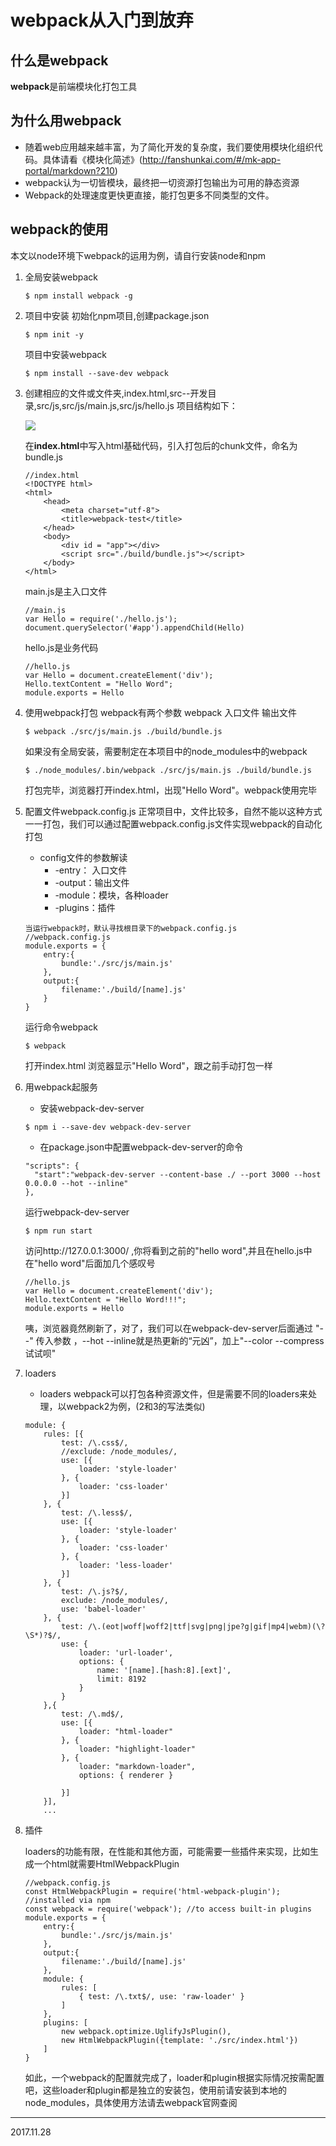 # webpack从入门到放弃
## 什么是webpack
**webpack**是前端模块化打包工具

## 为什么用webpack
- 随着web应用越来越丰富，为了简化开发的复杂度，我们要使用模块化组织代码。具体请看《模块化简述》(http://fanshunkai.com/#/mk-app-portal/markdown?210)
- webpack认为一切皆模块，最终把一切资源打包输出为可用的静态资源
- Webpack的处理速度更快更直接，能打包更多不同类型的文件。

## webpack的使用

本文以node环境下webpack的运用为例，请自行安装node和npm

1. 全局安装webpack
    ```
    $ npm install webpack -g
    ```
2. 项目中安装
    初始化npm项目,创建package.json

    ```
    $ npm init -y
    ```
    项目中安装webpack
    ```
    $ npm install --save-dev webpack
    ```
3. 创建相应的文件或文件夹,index.html,src--开发目录,src/js,src/js/main.js,src/js/hello.js
    项目结构如下：

    <img src="./img/webpack.jpg"/>

    在**index.html**中写入html基础代码，引入打包后的chunk文件，命名为bundle.js
    ```
    //index.html
    <!DOCTYPE html>
    <html>
        <head>
            <meta charset="utf-8">
            <title>webpack-test</title>
        </head>
        <body>
            <div id = "app"></div>
            <script src="./build/bundle.js"></script>
        </body>
    </html>

    ```

    main.js是主入口文件
    ```
    //main.js
    var Hello = require('./hello.js');
    document.querySelector('#app').appendChild(Hello)
    ```

    hello.js是业务代码
    ```
    //hello.js
    var Hello = document.createElement('div');
    Hello.textContent = "Hello Word";
    module.exports = Hello
    ```
4. 使用webpack打包
    webpack有两个参数 webpack 入口文件  输出文件

    ```
    $ webpack ./src/js/main.js ./build/bundle.js
    ```

    如果没有全局安装，需要制定在本项目中的node_modules中的webpack
    ```
    $ ./node_modules/.bin/webpack ./src/js/main.js ./build/bundle.js
    ```
    打包完毕，浏览器打开index.html，出现"Hello Word"。webpack使用完毕

5. 配置文件webpack.config.js
    正常项目中，文件比较多，自然不能以这种方式一一打包，我们可以通过配置webpack.config.js文件实现webpack的自动化打包
    * config文件的参数解读
        * -entry： 入口文件
        * -output：输出文件
        * -module：模块，各种loader
        * -plugins：插件

    ```
    当运行webpack时，默认寻找根目录下的webpack.config.js
    //webpack.config.js
    module.exports = {
        entry:{
            bundle:'./src/js/main.js'
        },
        output:{
            filename:'./build/[name].js'
        }
    }
    ```

    运行命令webpack
    ```
    $ webpack
    ```
    打开index.html 浏览器显示"Hello Word"，跟之前手动打包一样
6. 用webpack起服务
    * 安装webpack-dev-server
    ```
    $ npm i --save-dev webpack-dev-server
    ```
    * 在package.json中配置webpack-dev-server的命令
    ```
    "scripts": {
      "start":"webpack-dev-server --content-base ./ --port 3000 --host 0.0.0.0 --hot --inline"
    },
    ```
    运行webpack-dev-server
    ```
    $ npm run start
    ```
    访问http://127.0.0.1:3000/ ,你将看到之前的"hello word",并且在hello.js中在"hello word"后面加几个感叹号
    ```
    //hello.js
    var Hello = document.createElement('div');
    Hello.textContent = "Hello Word!!!";
    module.exports = Hello
    ```
    咦，浏览器竟然刷新了，对了，我们可以在webpack-dev-server后面通过 "--" 传入参数 ，--hot --inline就是热更新的“元凶”，加上"--color --compress试试呗"

7. loaders
    * loaders
    webpack可以打包各种资源文件，但是需要不同的loaders来处理，以webpack2为例，(2和3的写法类似)
    ```
    module: {
        rules: [{
            test: /\.css$/,
            //exclude: /node_modules/,
            use: [{
                loader: 'style-loader'
            }, {
                loader: 'css-loader'
            }]
        }, {
            test: /\.less$/,
            use: [{
                loader: 'style-loader'
            }, {
                loader: 'css-loader'
            }, {
                loader: 'less-loader'
            }]
        }, {
            test: /\.js?$/,
            exclude: /node_modules/,
            use: 'babel-loader'
        }, {
            test: /\.(eot|woff|woff2|ttf|svg|png|jpe?g|gif|mp4|webm)(\?\S*)?$/,
            use: {
                loader: 'url-loader',
                options: {
                    name: '[name].[hash:8].[ext]',
                    limit: 8192
                }
            }
        },{
            test: /\.md$/,
            use: [{
                loader: "html-loader"
            }, {
                loader: "highlight-loader"
            }, {
                loader: "markdown-loader",
                options: { renderer }

            }]
        }],
        ...
    ```
8. 插件

    loaders的功能有限，在性能和其他方面，可能需要一些插件来实现，比如生成一个html就需要HtmlWebpackPlugin
    ```
    //webpack.config.js
    const HtmlWebpackPlugin = require('html-webpack-plugin'); //installed via npm
    const webpack = require('webpack'); //to access built-in plugins
    module.exports = {
        entry:{
            bundle:'./src/js/main.js'
        },
        output:{
            filename:'./build/[name].js'
        },
        module: {
            rules: [
                { test: /\.txt$/, use: 'raw-loader' }
            ]
        },
        plugins: [
            new webpack.optimize.UglifyJsPlugin(),
            new HtmlWebpackPlugin({template: './src/index.html'})
        ]
    }
    ```
    如此，一个webpack的配置就完成了，loader和plugin根据实际情况按需配置吧，这些loader和plugin都是独立的安装包，使用前请安装到本地的node_modules，具体使用方法请去webpack官网查阅



- - -
2017.11.28

